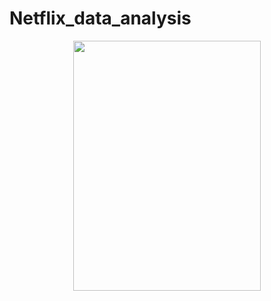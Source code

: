 # Netflix_data_analysis

<p align="center"><img width="300" height="400" src="https://www.passionateinmarketing.com/wp-content/uploads/2022/08/netflix.jpg" width="600" height="300"> </p>
